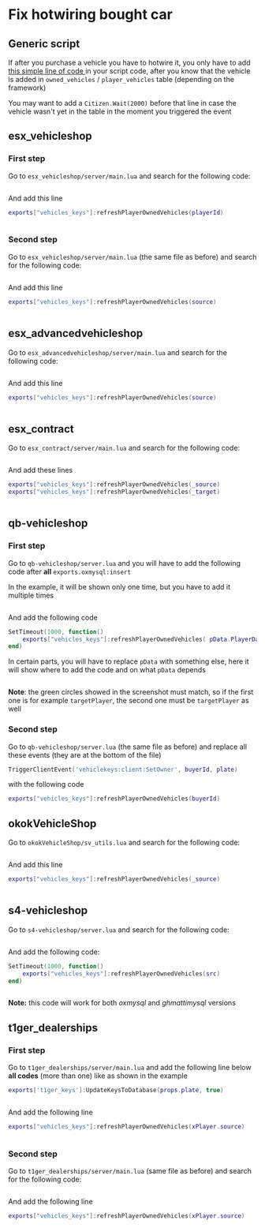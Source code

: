 # Fix hotwiring bought car

## Generic script

If after you purchase a vehicle you have to hotwire it, you only have to add [this simple line of code ](client/refresh-self-owned-vehicles.md)in your script code, after you know that the vehicle is added in `owned_vehicles` / `player_vehicles` table (depending on the framework)

You may want to add a `Citizen.Wait(2000)` before that line in case the vehicle wasn't yet in the table in the moment you triggered the event

## esx\_vehicleshop

### First step

Go to `esx_vehicleshop/server/main.lua` and search for the following code:

<figure><img src="../.gitbook/assets/esx_vehicleshop_setVehicleOwnedPlayerId_before.png" alt=""><figcaption></figcaption></figure>

And add this line

```lua
exports["vehicles_keys"]:refreshPlayerOwnedVehicles(playerId)
```

<figure><img src="../.gitbook/assets/esx_vehicleshop_setVehicleOwnedPlayerId_after.png" alt=""><figcaption></figcaption></figure>

### Second step

Go to `esx_vehicleshop/server/main.lua` (the same file as before) and search for the following code:

<figure><img src="../.gitbook/assets/esx_vehicleshop_buyVehicle_before.png" alt=""><figcaption></figcaption></figure>

And add this line

```lua
exports["vehicles_keys"]:refreshPlayerOwnedVehicles(source)
```

<figure><img src="../.gitbook/assets/esx_vehicleshop_buyVehicle_after.png" alt=""><figcaption></figcaption></figure>

## esx\_advancedvehicleshop

Go to `esx_advancedvehicleshop/server/main.lua` and search for the following code:

<figure><img src="../.gitbook/assets/esx_advancedvehicleshop_before.png" alt=""><figcaption></figcaption></figure>

And add this line

```lua
exports["vehicles_keys"]:refreshPlayerOwnedVehicles(source)
```

<figure><img src="../.gitbook/assets/esx_advancedvehicleshop_after.png" alt=""><figcaption></figcaption></figure>

## esx\_contract

Go to `esx_contract/server/main.lua` and search for the following code:

<figure><img src="../.gitbook/assets/esx_contract_before.png" alt=""><figcaption></figcaption></figure>

And add these lines

```lua
exports["vehicles_keys"]:refreshPlayerOwnedVehicles(_source)
exports["vehicles_keys"]:refreshPlayerOwnedVehicles(_target)
```

<figure><img src="../.gitbook/assets/esx_contract_after.png" alt=""><figcaption></figcaption></figure>

## qb-vehicleshop

### First step

Go to `qb-vehicleshop/server.lua` and you will have to add the following code after **all** `exports.oxmysql:insert`

In the example, it will be shown only one time, but you have to add it multiple times

<figure><img src="../.gitbook/assets/qb-vehicleshop_before.png" alt=""><figcaption></figcaption></figure>

And add the following code

```lua
SetTimeout(1000, function() 
    exports["vehicles_keys"]:refreshPlayerOwnedVehicles( pData.PlayerData.source )
end)
```

In certain parts, you will have to replace `pData` with something else, here it will show where to add the code and on what `pData` depends

<figure><img src="../.gitbook/assets/qb-vehicleshop_after.png" alt=""><figcaption></figcaption></figure>

**Note**: the green circles showed in the screenshot must match, so if the first one is for example `targetPlayer`, the second one must be `targetPlayer` as well

### Second step

Go to `qb-vehicleshop/server.lua` (the same file as before) and replace all these events (they are at the bottom of the file)

```lua
TriggerClientEvent('vehiclekeys:client:SetOwner', buyerId, plate)
```

with the following code

```lua
exports["vehicles_keys"]:refreshPlayerOwnedVehicles(buyerId)
```

## okokVehicleShop

Go to `okokVehicleShop/sv_utils.lua` and search for the following code:

<figure><img src="../.gitbook/assets/okokVehicleShop_before.png" alt=""><figcaption></figcaption></figure>

And add this line

```lua
exports["vehicles_keys"]:refreshPlayerOwnedVehicles(_source)
```

<figure><img src="../.gitbook/assets/okokVehicleShop_after.png" alt=""><figcaption></figcaption></figure>

## s4-vehicleshop

Go to `s4-vehicleshop/server.lua` and search for the following code:

<figure><img src="../.gitbook/assets/s4-vehicleshop_before.png" alt=""><figcaption></figcaption></figure>

And add the following code:

```lua
SetTimeout(1000, function() 
    exports["vehicles_keys"]:refreshPlayerOwnedVehicles(src)
end)
```

<figure><img src="../.gitbook/assets/s4-vehicleshop_after.png" alt=""><figcaption></figcaption></figure>

**Note:** this code will work for both _oxmysql_ and _ghmattimysql_ versions

## t1ger\_dealerships

### First step

Go to `t1ger_dealerships/server/main.lua` and add the following line below **all codes** (more than one) like as shown in the example

```lua
exports['t1ger_keys']:UpdateKeysToDatabase(props.plate, true)
```

<figure><img src="../.gitbook/assets/t1ger_dealerships_before.png" alt=""><figcaption></figcaption></figure>

And add the following line

```lua
exports["vehicles_keys"]:refreshPlayerOwnedVehicles(xPlayer.source)
```

<figure><img src="../.gitbook/assets/t1ger_dealerships_after.png" alt=""><figcaption></figcaption></figure>

### Second step

Go to `t1ger_dealerships/server/main.lua` (same file as before) and search for the following code:

<figure><img src="../.gitbook/assets/t1ger_dealerships2_before.png" alt=""><figcaption></figcaption></figure>

And add the following line

```lua
exports["vehicles_keys"]:refreshPlayerOwnedVehicles(xPlayer.source)
```

<figure><img src="../.gitbook/assets/t1ger_dealerships2_after.png" alt=""><figcaption></figcaption></figure>
